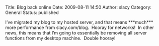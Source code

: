 Title: Blog back online
Date: 2009-08-11 14:50
Author: slacy
Category: General
Status: published

<div>

<p>
I’ve migrated my blog to my hosted server, and that means ***much***
more performance from slacy.com/blog.  Hooray for networks!  In other
news, this means that I’m going to essentially be removing all server
functions from my desktop machine.  Double hooray!

</div>
